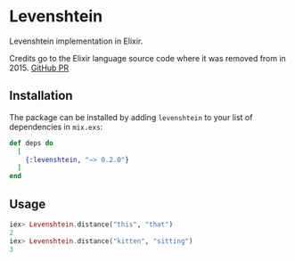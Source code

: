 # Levenshtein

Levenshtein implementation in Elixir.

Credits go to the Elixir language source code where it was removed from in 2015.
[GitHub PR](https://github.com/elixir-lang/elixir/pull/3112/commits/b962ae3e5fda2fd5b1ca28a8aa307657d33e9101)

## Installation

The package can be installed
by adding `levenshtein` to your list of dependencies in `mix.exs`:

```elixir
def deps do
  [
    {:levenshtein, "~> 0.2.0"}
  ]
end
```

## Usage

```elixir
iex> Levenshtein.distance("this", "that")
2
iex> Levenshtein.distance("kitten", "sitting")
3
```
